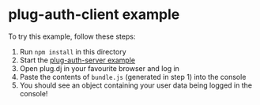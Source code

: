 # plug-auth-client example

To try this example, follow these steps:

 1. Run `npm install` in this directory
 1. Start the [plug-auth-server example]
 1. Open plug.dj in your favourite browser and log in
 1. Paste the contents of `bundle.js` (generated in step 1) into the console
 1. You should see an object containing your user data being logged in the
    console!

[plug-auth-server example]: ../../plug-auth-server/example#readme

